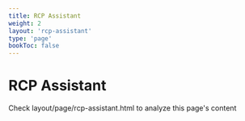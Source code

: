 ```yaml
---
title: RCP Assistant
weight: 2
layout: 'rcp-assistant'
type: 'page'
bookToc: false
---
```


# RCP Assistant

Check layout/page/rcp-assistant.html to analyze this page's content
